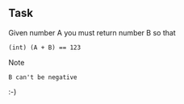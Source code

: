 Task
--

Given number A you must return number B so that

~~~
(int) (A + B) == 123
~~~

Note
~~~
B can't be negative
~~~

:-)
